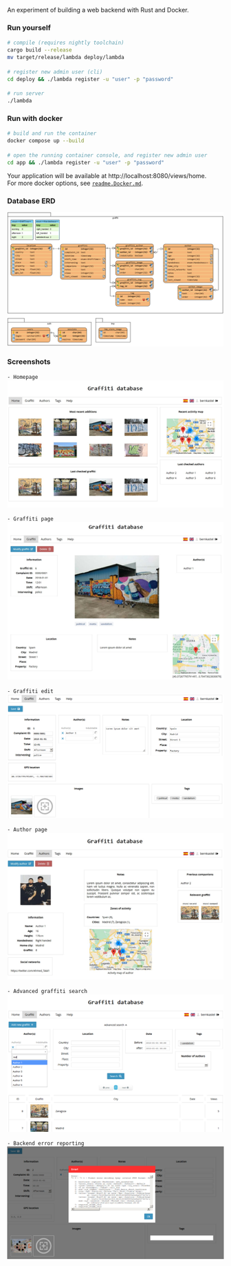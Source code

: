 An experiment of building a web backend with Rust and Docker.

### Run yourself
```bash
# compile (requires nightly toolchain)
cargo build --release
mv target/release/lambda deploy/lambda

# register new admin user (cli)
cd deploy && ./lambda register -u "user" -p "password"

# run server
./lambda
```
### Run with docker
```bash
# build and run the container
docker compose up --build

# open the running container console, and register new admin user
cd app && ./lambda register -u "user" -p "password"
```
Your application will be available at http://localhost:8080/views/home.  
For more docker options, see [`readme.Docker.md`](README.Docker.md).

### Database ERD
![](doc/database_erd.png)

### Screenshots
`- Homepage`
![](doc/scr/homepage.jpg)

`- Graffiti page`
![](doc/scr/graffiti%20page.jpg)

`- Graffiti edit`
![](doc/scr/graffiti%20edit.png)

`- Author page`
![](doc/scr/author%20page.jpg)

`- Advanced graffiti search`
![](doc/scr/advanced%20graffiti%20search.png)

`- Backend error reporting`
![](doc/scr/backend%20error%20reporting.png)
